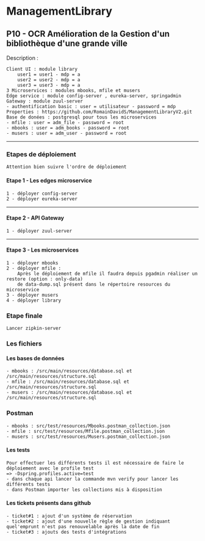 # ManagementLibrary
P10 - OCR Amélioration de la Gestion d'un bibliothèque d'une grande ville 
---
Description :

    Client UI : module library
        user1 = user1 - mdp = a 
        user2 = user2 - mdp = a 
        user3 = user3 - mdp = a 
    3 Microservices : modules mbooks, mfile et musers
    Edge service : module config-server , eureka-server, springadmin
    Gateway : module zuul-server
    - authentification basic : user = utilisateur - password = mdp
    Properties : https://github.com/RomainDavidS/ManagementLibraryV2.git
    Base de donées : postgresql pour tous les microservices
    - mfile : user = adm_file - password = root
    - mbooks : user = adm_books - password = root
    - musers : user = adm_user - password = root   
    
---

### Etapes de déploiement

    Attention bien suivre l'ordre de déploiement

#### Etape 1 - Les edges microservice
    1 - déployer config-server
    2 - déployer eureka-server  
---
#### Etape 2 - API Gateway
    1 - déployer zuul-server
---
#### Etape 3 - Les microservices
    1 - déployer mbooks
    2 - déployer mfile :
        Après le déploiement de mfile il faudra depuis pgadmin réaliser un restore (option : only-data)
        de data-dump.sql présent dans le répertoire resources du microservice
    3 - déployer musers 
    4 - déployer library

### Etape finale
    Lancer zipkin-server
    
### Les fichiers
#### Les bases de données
    - mbooks : /src/main/resources/database.sql et  /src/main/resources/structure.sql
    - mfile : /src/main/resources/database.sql et  /src/main/resources/structure.sql
    - musers : /src/main/resources/database.sql et  /src/main/resources/structure.sql
### Postman
    - mbooks : src/test/resources/Mbooks.postman_collection.json
    - mfile : src/test/resources/Mfile.postman_collection.json
    - musers : src/test/resources/Musers.postman_collection.json
#### Les tests
    Pour effectuer les différents tests il est nécessaire de faire le déploiement avec le profile test
    => -Dspring.profiles.active=test
    - dans chaque api lancer la commande mvn verify pour lancer les différents tests
    - dans Postman importer les collections mis à disposition

#### Les tickets présents dans github
    - ticket#1 : ajout d'un système de réservation
    - ticket#2 : ajout d'une nouvelle règle de gestion indiquant quel'emprunt n'est pas renouvelable après la date de fin
    - ticket#3 : ajouts des tests d'intégrations
 
     




